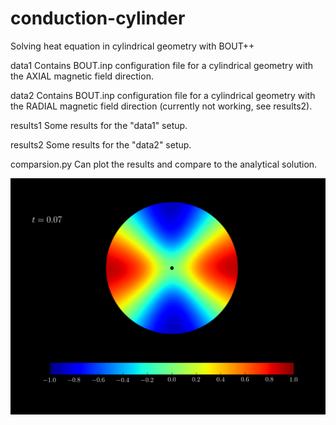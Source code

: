 # conduction-cylinder
  Solving heat equation in cylindrical geometry with BOUT++

  data1           Contains BOUT.inp configuration file for a cylindrical geometry with the AXIAL magnetic field direction.


  data2           Contains BOUT.inp configuration file for a cylindrical geometry with the RADIAL magnetic field direction
                  (currently not working, see results2).

  results1        Some results for the "data1" setup.
  
  
  results2        Some results for the "data2" setup.
  
  
  comparsion.py   Can plot the results and compare to the analytical solution.

![alt tag](https://github.com/AlxMar/conduction-cylinder/blob/master/results1/tempBR00007.png)
